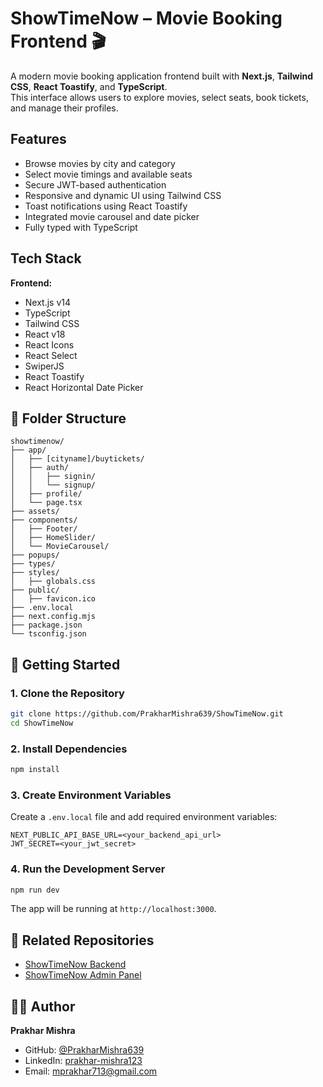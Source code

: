 # ShowTimeNow – Movie Booking Frontend 🎬

A modern movie booking application frontend built with **Next.js**, **Tailwind CSS**, **React Toastify**, and **TypeScript**.  
This interface allows users to explore movies, select seats, book tickets, and manage their profiles.

## Features

- Browse movies by city and category
- Select movie timings and available seats
- Secure JWT-based authentication
- Responsive and dynamic UI using Tailwind CSS
- Toast notifications using React Toastify
- Integrated movie carousel and date picker
- Fully typed with TypeScript

## Tech Stack

**Frontend:**

- Next.js v14
- TypeScript
- Tailwind CSS
- React v18
- React Icons
- React Select
- SwiperJS
- React Toastify
- React Horizontal Date Picker

## 📁 Folder Structure

```
showtimenow/
├── app/
│   ├── [cityname]/buytickets/
│   ├── auth/
│   │   ├── signin/
│   │   └── signup/
│   ├── profile/
│   └── page.tsx
├── assets/
├── components/
│   ├── Footer/
│   ├── HomeSlider/
│   └── MovieCarousel/
├── popups/
├── types/
├── styles/
│   ├── globals.css
├── public/
│   ├── favicon.ico
├── .env.local
├── next.config.mjs
├── package.json
└── tsconfig.json
```

## 🚀 Getting Started

### 1. Clone the Repository

```bash
git clone https://github.com/PrakharMishra639/ShowTimeNow.git
cd ShowTimeNow
```

### 2. Install Dependencies

```bash
npm install
```

### 3. Create Environment Variables

Create a `.env.local` file and add required environment variables:

```env
NEXT_PUBLIC_API_BASE_URL=<your_backend_api_url>
JWT_SECRET=<your_jwt_secret>
```

### 4. Run the Development Server

```bash
npm run dev
```

The app will be running at `http://localhost:3000`.

## 🔗 Related Repositories

- [ShowTimeNow Backend](https://github.com/PrakharMishra639/ShowTimeNow_Backend)
- [ShowTimeNow Admin Panel](https://github.com/PrakharMishra639/ShowTimeNow_AdminPanel)

## 👨‍💻 Author

**Prakhar Mishra**

- GitHub: [@PrakharMishra639](https://github.com/PrakharMishra639)
- LinkedIn: [prakhar-mishra123](https://linkedin.com/in/prakhar-mishra123)
- Email: mprakhar713@gmail.com
